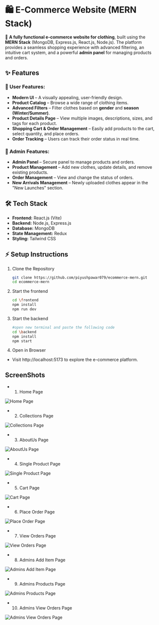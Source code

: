 # **🛍️ E-Commerce Website (MERN Stack)**  

🚀 **A fully functional e-commerce website for clothing**, built using the **MERN Stack** (MongoDB, Express.js, React.js, Node.js). The platform provides a seamless shopping experience with advanced filtering, an intuitive cart system, and a powerful **admin panel** for managing products and orders.  

## **✨ Features**  

### **🔹 User Features:**  
- **Modern UI** – A visually appealing, user-friendly design.  
- **Product Catalog** – Browse a wide range of clothing items.  
- **Advanced Filters** – Filter clothes based on **gender** and **season (Winter/Summer)**.  
- **Product Details Page** – View multiple images, descriptions, sizes, and tags for each product.  
- **Shopping Cart & Order Management** – Easily add products to the cart, select quantity, and place orders.  
- **Order Tracking** – Users can track their order status in real time.  

### **🔹 Admin Features:**  
- **Admin Panel** – Secure panel to manage products and orders.  
- **Product Management** – Add new clothes, update details, and remove existing products.  
- **Order Management** – View and change the status of orders.  
- **New Arrivals Management** – Newly uploaded clothes appear in the "New Launches" section.  

## **🛠️ Tech Stack**  
- **Frontend:** React.js (Vite)  
- **Backend:** Node.js, Express.js  
- **Database:** MongoDB  
- **State Management:** Redux  
- **Styling:** Tailwind CSS  

## **⚡ Setup Instructions**  

1. Clone the Repository  
    ```sh
    git clone https://github.com/piyushpawar079/ecommerce-mern.git
    cd ecommerce-mern
    ```

2. Start the frontend
    ```sh
    cd \frontend
    npm install  
    npm run dev 
    ```

3. Start the backend
    ```sh
    #open new terminal and paste the following code
    cd \backend
    npm install
    npm start
    ```

4. Open in Browser
- Visit http://localhost:5173 to explore the e-commerce platform.

## ScreenShots

- 1. Home Page

![Home Page](screenshots/Home_Page.png)

- 2. Collections Page

![Collections Page](screenshots/Collections_Page.png)

- 3. AboutUs Page

![AboutUs Page](screenshots/AboutUs_Page.png)

- 4. Single Product Page

![Single Product Page](screenshots/Single_Product_Page.png)

- 5. Cart Page

![Cart Page](screenshots/Cart_Page.png)

- 6. Place Order Page

![Place Order Page](screenshots/Place_Order_Page.png)


- 7. View Orders Page

![View Orders Page](screenshots/View_Orders_Page.png)


- 8. Admins Add Item Page

![Admins Add Item Page](screenshots/Admin_Add_Items_Page.png)


- 9. Admins Products Page

![Admins Products Page](screenshots/Admin_Products_Page.png)



- 10. Admins View Orders Page

![Admins View Orders Page](screenshots/Admins_View_Orders_Page.png)


